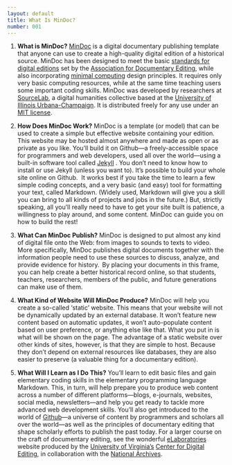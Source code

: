 ```yaml
---
layout: default
title: What Is MinDoc?
number: 001
---
```


1. **What is MinDoc?**  [MinDoc](https://github.com/TonLeon/mindoc) is a digital documentary publishing template that anyone can use to create a high-quality digital edition of a historical source. MinDoc has been designed to meet the basic [standards for digital editions](https://www.documentaryediting.org/wordpress/?page_id=508) set by the [Association for Documentary Editing](https://www.documentaryediting.org/wordpress/), while also incorporating [minimal computing](http://digitalhumanities.org/dhq/vol/16/2/000646/000646.html) design principles. It requires only very basic computing resources, while at the same time teaching users some important coding skills. MinDoc was developed by researchers at [SourceLab](https://experts.illinois.edu/en/activities/sourcelab-journal), a digital humanities collective based at the [University of Illinois Urbana-Champaign](https://illinois.edu/). It is distributed freely for any use under an [MIT license](https://opensource.org/license/MIT/).

2. **How Does MinDoc Work?** MinDoc is a template (or model) that can be used to create a simple but effective website containing your edition. This website may be hosted almost anywhere and made as open or as private as you like. You’ll build it on Github—a freely-accessible space for programmers and web developers, used all over the world—using a built-in software tool called [Jekyll](https://jekyllrb.com/) . You don’t need to know how to install or use Jekyll (unless you want to). It’s possible to build your whole site online on Github.  It works best if you take the time to learn a few simple coding concepts, and a very basic (and easy) tool for formatting your text, called Markdown. (Widely used, Markdown will give you a skill you can bring to all kinds of projects and jobs in the future.) But, strictly speaking, all you’ll really need to have to get your site built is patience, a willingness to play around, and some content. MinDoc can guide you on how to build the rest!

3. **What Can MinDoc Publish?** MinDoc is designed to put almost any kind of digital file onto the Web: from images to sounds to texts to video.  More specifically, MinDoc publishes digital documents together with the information people need to use these sources to discuss, analyze, and provide evidence for history.  By placing your documents in this frame, you can help create a better historical record online, so that students, teachers, researchers, members of the public, and future generations can make use of them.

4. **What Kind of Website Will MinDoc Produce?** MinDoc will help you create a so-called ‘static’ website. This means that your website will not be dynamically updated by an external database. It won’t feature new content based on automatic updates, it won’t auto-populate content based on user preference, or anything else like that. What you put in is what will be shown on the page. The advantage of a static website over other kinds of sites, however, is that they are simple to host. Because they don’t depend on external resources like databases, they are also easier to preserve (a valuable thing for a documentary edition).

5. **What Will I Learn as I Do This?** You’ll learn to edit basic files and gain elementary coding skills in the elementary programming language Markdown. This, in turn, will help prepare you to produce web content across a number of different platforms—blogs, e-journals, websites, social media, newsletters—and help you get ready to tackle more advanced web development skills. You’ll also get introduced to the world of [Github](https://github.com/)—a universe of content by programmers and scholars all over the world—as well as the principles of documentary editing that shape scholarly efforts to publish the past today. For a larger course on the craft of documentary editing, see the wonderful [eLaboratories](https://elaboratories.org/) website produced by the [University of Virginia’s](https://www.virginia.edu/) [Center for Digital Editing](https://centerfordigitalediting.org/), in collaboration with the [National Archives](https://www.archives.gov/).




